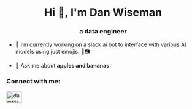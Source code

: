 <h1 align="center">Hi 👋, I'm Dan Wiseman</h1>
<h3 align="center">a data engineer</h3>

- 🔭 I’m currently working on a [slack ai bot](https://github.com/danwiseman/slackaibot) to interface with various AI models using just emojis. 🥑📷

- 💬 Ask me about **apples and bananas**

<h3 align="left">Connect with me:</h3>
<p align="left">
<a href="https://linkedin.com/in/danwiseman" target="blank"><img align="center" src="https://raw.githubusercontent.com/rahuldkjain/github-profile-readme-generator/master/src/images/icons/Social/linked-in-alt.svg" alt="danwiseman" height="30" width="40" /></a>
</p>
